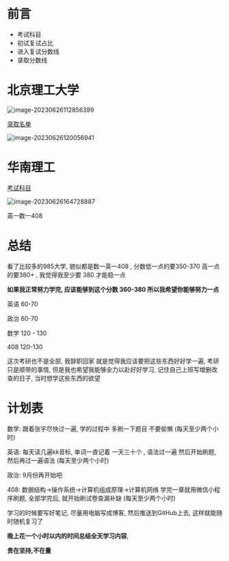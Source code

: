 

# 前言

* 考试科目
* 初试复试占比
* 进入复试分数线
* 录取分数线

# 北京理工大学

![image-20230626112856399](../../img/学校分析assets/image-20230626112856399.png)

[录取名单](https://cs.bit.edu.cn/tzgg/cc97fb2da5464588a1488b6052e26848.htm)

![image-20230626120056941](../../img/学校分析assets/image-20230626120056941.png)



# 华南理工

[考试科目](https://yanzhao.scut.edu.cn/open/Master/Zsml_view.aspx)

![image-20230626164728887](../../img/学校分析assets/image-20230626164728887.png)

英一数一408







# 总结



看了比较多的985大学,  貌似都是数一英一408  ,  分数低一点的要350-370  高一点的要380+ ,  我觉得我至少要 380 才能稳一点   

**如果我正常努力学完, 应该能够到这个分数 360-380   所以我希望你能够努力一点**

英语 60-70

政治 60-70

数学 120 - 130

408 120-130 

这次考研也不是全部,  我辞职回家 就是觉得我应该要把这些东西好好学一遍,  考研只是顺带的事情,  但是我也希望我能够全力以赴好好学习, 记住自己上班写增删改查的日子, 当时想学这些东西的欲望



# 计划表

数学:  跟着张宇尽快过一遍,  学的过程中 多刷一下题目 不要偷懒  (每天至少两个小时)

英语:  每天读几遍kk音标,  单词一直记着 一天三十个 ,  语法过一遍 然后开始刷题,  然后再过一遍语法  (每天至少两个小时)

政治: 9月份再开始吧

408:  数据结构->操作系统->计算机组成原理->计算机网络   学完一章就用微信小程序刷题,  全部学完后, 就开始刷试卷查漏补缺 (每天至少两个小时)

学习的时候要写好笔记, 尽量用电脑写成博客, 然后推送到GitHub上去, 这样就能随时随机复习了

**晚上花一个小时以内的时间总结全天学习内容**, 

**贵在坚持,不在量**